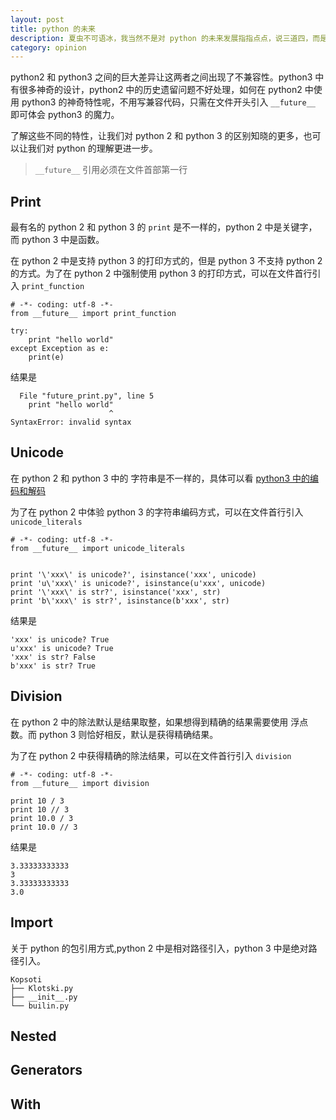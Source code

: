 ```yaml
---
layout: post
title: python 的未来
description: 夏虫不可语冰，我当然不是对 python 的未来发展指指点点，说三道四，而是说 python 中的 __future__
category: opinion
---
```


python2 和 python3 之间的巨大差异让这两者之间出现了不兼容性。python3 中有很多神奇的设计，python2 中的历史遗留问题不好处理，如何在 python2 中使用 python3 的神奇特性呢，不用写兼容代码，只需在文件开头引入 `__future__` 即可体会 python3 的魔力。

了解这些不同的特性，让我们对 python 2 和 python 3 的区别知晓的更多，也可以让我们对 python 的理解更进一步。

> `__future__` 引用必须在文件首部第一行


## Print

最有名的 python 2 和 python 3 的 `print` 是不一样的，python 2 中是关键字，而 python 3 中是函数。

在 python 2 中是支持 python 3 的打印方式的，但是 python 3 不支持 python 2 的方式。为了在 python 2 中强制使用 python 3 的打印方式，可以在文件首行引入 `print_function`

```
# -*- coding: utf-8 -*-
from __future__ import print_function

try:
    print "hello world"
except Exception as e:
    print(e)

```

结果是

```
  File "future_print.py", line 5
    print "hello world"
                      ^
SyntaxError: invalid syntax
```


## Unicode

在 python 2 和 python 3 中的 字符串是不一样的，具体可以看 [python3 中的编码和解码](https://windard.com/blog/2017/05/14/Python-Encode-And-Decode)

为了在 python 2 中体验 python 3 的字符串编码方式，可以在文件首行引入 `unicode_literals`

```
# -*- coding: utf-8 -*-
from __future__ import unicode_literals


print '\'xxx\' is unicode?', isinstance('xxx', unicode)
print 'u\'xxx\' is unicode?', isinstance(u'xxx', unicode)
print '\'xxx\' is str?', isinstance('xxx', str)
print 'b\'xxx\' is str?', isinstance(b'xxx', str)
```

结果是

```
'xxx' is unicode? True
u'xxx' is unicode? True
'xxx' is str? False
b'xxx' is str? True
```

## Division

在 python 2 中的除法默认是结果取整，如果想得到精确的结果需要使用 浮点数。而 python 3 则恰好相反，默认是获得精确结果。

为了在 python 2 中获得精确的除法结果，可以在文件首行引入 `division`

```
# -*- coding: utf-8 -*-
from __future__ import division

print 10 / 3
print 10 // 3
print 10.0 / 3
print 10.0 // 3

```

结果是

```
3.33333333333
3
3.33333333333
3.0
```

## Import

关于 python 的包引用方式,python 2 中是相对路径引入，python 3 中是绝对路径引入。

```
Kopsoti
├── Klotski.py
├── __init__.py
└── builin.py
```

## Nested

## Generators

## With
